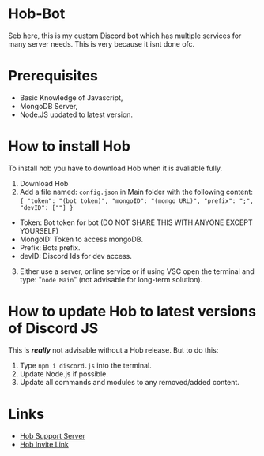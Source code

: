 # Hob-Bot


Seb here, this is my custom Discord bot which has multiple services for many server needs. This is very because it isnt done ofc.

# Prerequisites

* Basic Knowledge of Javascript,
* MongoDB Server,
* Node.JS updated to latest version.

# How to install Hob

To install hob you have to download Hob when it is avaliable fully.

1. Download Hob
2. Add a file named: `config.json` in Main folder with the following content:
  `
  {
    "token": "(bot token)",
    "mongoID": "(mongo URL)",
    "prefix": ";",
    "devID": [""]
  }
  `
  
  * Token: Bot token for bot (DO NOT SHARE THIS WITH ANYONE EXCEPT YOURSELF)
  * MongoID: Token to access mongoDB.
  * Prefix: Bots prefix.
  * devID: Discord Ids for dev access.

3. Either use a server, online service or if using VSC open the terminal and type: "`node Main`" (not advisable for long-term solution).

# How to update Hob to latest versions of Discord JS

This is ***really*** not advisable without a Hob release. But to do this:

1. Type `npm i discord.js` into the terminal.
2. Update Node.js if possible.
3. Update all commands and modules to any removed/added content.

# Links

* [Hob Support Server](https://discord.gg/S8CzyTymgf)
* [Hob Invite Link](https://discord.com/oauth2/authorize?client_id=799469166351745036&permissions=8&scope=bot)
